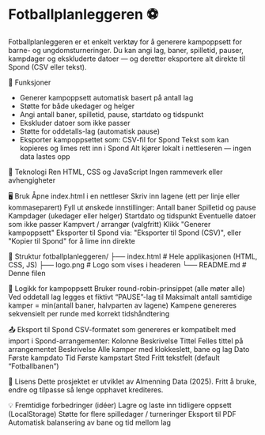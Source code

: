 # Fotballplanleggeren ⚽
Fotballplanleggeren er et enkelt verktøy for å generere kampoppsett for barne- og ungdomsturneringer.
Du kan angi lag, baner, spilletid, pauser, kampdager og ekskluderte datoer — og deretter eksportere alt direkte til Spond (CSV eller tekst).

🚀 Funksjoner
- Generer kampoppsett automatisk basert på antall lag
- Støtte for både ukedager og helger
- Angi antall baner, spilletid, pause, startdato og tidspunkt
- Ekskluder datoer som ikke passer
- Støtte for oddetalls-lag (automatisk pause)
- Eksporter kampoppsettet som:
        CSV-fil for Spond
Tekst som kan kopieres og limes rett inn i Spond
Alt kjører lokalt i nettleseren — ingen data lastes opp

🧩 Teknologi
Ren HTML, CSS og JavaScript
Ingen rammeverk eller avhengigheter

🖥️ Bruk
Åpne index.html i en nettleser
Skriv inn lagene (ett per linje eller kommaseparert)
Fyll ut ønskede innstillinger:
Antall baner
Spilletid og pause
Kampdager (ukedager eller helger)
Startdato og tidspunkt
Eventuelle datoer som ikke passer
Kampvert / arrangør (valgfritt)
Klikk "Generer kampoppsett"
Eksporter til Spond via:
"Eksporter til Spond (CSV)", eller
"Kopier til Spond" for å lime inn direkte

📂 Struktur
fotballplanleggeren/
├── index.html        # Hele applikasjonen (HTML, CSS, JS)
├── logo.png          # Logo som vises i headeren
└── README.md         # Denne filen

🧠 Logikk for kampoppsett
Bruker round-robin-prinsippet (alle møter alle)
Ved oddetall lag legges et fiktivt “PAUSE”-lag til
Maksimalt antall samtidige kamper = min(antall baner, halvparten av lagene)
Kampene genereres sekvensielt per runde med korrekt tidshåndtering

📤 Eksport til Spond
CSV-formatet som genereres er kompatibelt med import i Spond-arrangementer:
Kolonne	Beskrivelse
Tittel	Felles tittel på arrangementet
Beskrivelse	Alle kamper med klokkeslett, bane og lag
Dato	Første kampdato
Tid	Første kampstart
Sted	Fritt tekstfelt (default “Fotballbanen”)

🧾 Lisens
Dette prosjektet er utviklet av Almenning Data (2025).
Fritt å bruke, endre og tilpasse så lenge opphavet krediteres.

💡 Fremtidige forbedringer (idéer)
Lagre og laste inn tidligere oppsett (LocalStorage)
Støtte for flere spilledager / turneringer
Eksport til PDF
Automatisk balansering av bane og tid mellom lag